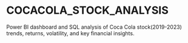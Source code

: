 # COCACOLA_STOCK_ANALYSIS
Power BI dashboard and SQL analysis of Coca Cola stock(2019-2023) trends, returns, volatility, and key financial insights.
